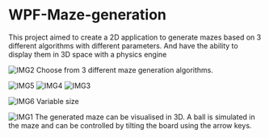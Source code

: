 # WPF-Maze-generation
This project aimed to create a 2D application to generate mazes based on 3 different algorithms with different parameters. And have the ability to display them in 3D space with a physics engine

![IMG2](https://github.com/user-attachments/assets/8001788b-70a0-441c-ab42-50b8306bc8f8)
Choose from 3 different maze generation algorithms.

![IMG5](https://github.com/user-attachments/assets/1def7d15-7c5a-49a5-9a81-9534bf680a61)
![IMG4](https://github.com/user-attachments/assets/974a715d-aa9d-47a4-b9bc-3a13abc34503)
![IMG3](https://github.com/user-attachments/assets/b35e31b7-314b-4976-af9b-2384f210834c)

![IMG6](https://github.com/user-attachments/assets/ef7cd64f-97e9-441d-b238-1c80b7321adf)
Variable size

![IMG1](https://github.com/user-attachments/assets/f9293570-0022-4b77-9662-066bce075a81)
The generated maze can be visualised in 3D.
A ball is simulated in the maze and can be controlled by tilting the board using the arrow keys.
